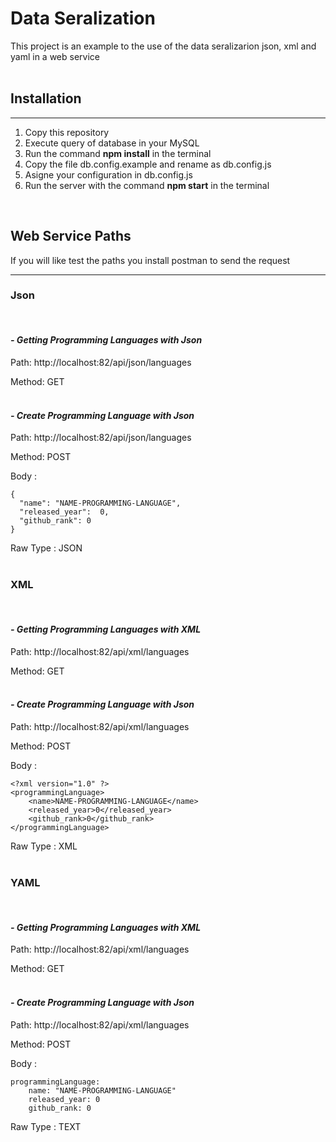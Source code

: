 # Data Seralization

This project is an example to the use of the data seralizarion json, xml and yaml in a web service
<br/>
<br/>

## Installation
<hr/>

1. Copy this repository
2. Execute query of database in your MySQL
3. Run the command **npm install** in the terminal
4. Copy the file db.config.example and rename as db.config.js
5. Asigne your configuration in db.config.js
6. Run the server with the command **npm start** in the terminal

<br/>

## Web Service Paths

If you will like test the paths you install postman to send the request

<hr/>

### Json
<br/>

#### *- Getting Programming Languages with Json*

Path: http://localhost:82/api/json/languages

Method: GET
<br/><br/>

#### *- Create Programming Language with Json*

Path: http://localhost:82/api/json/languages

Method: POST

Body :
```
{
  "name": "NAME-PROGRAMMING-LANGUAGE",
  "released_year":  0,
  "github_rank": 0
}
```

Raw Type : JSON
<br/><br/>

### XML
<br/>

#### *- Getting Programming Languages with XML*

Path: http://localhost:82/api/xml/languages

Method: GET
<br/><br/>

#### *- Create Programming Language with Json*

Path: http://localhost:82/api/xml/languages

Method: POST

Body :

```
<?xml version="1.0" ?>
<programmingLanguage>
    <name>NAME-PROGRAMMING-LANGUAGE</name>
    <released_year>0</released_year>
    <github_rank>0</github_rank>
</programmingLanguage>
```
Raw Type : XML
<br/><br/>

### YAML
<br/>

#### *- Getting Programming Languages with XML*

Path: http://localhost:82/api/xml/languages

Method: GET
<br/><br/>

#### *- Create Programming Language with Json*

Path: http://localhost:82/api/xml/languages

Method: POST

Body :

```
programmingLanguage:
    name: "NAME-PROGRAMMING-LANGUAGE"
    released_year: 0
    github_rank: 0
```
Raw Type : TEXT
